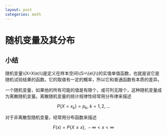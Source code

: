```yaml
---
layout: post
categories: math
---
```


# 随机变量及其分布

## 小结

随机变量\\(X=X(e)\\)是定义在样本空间\\(S=\\{e\\}\\)的实值单值函数，也就是说它是随机试验结果的函数。它的取值有一定的概率，所以它和普通函数有本质的差异。

一个随机变量，如果他的所有可能的值是有限个，或可列无限个，这种随机变量成为离散随机变量。离散随机变量的统计规律性经常用分布律来描述

$$P\{X=x_k\}=p_k,\ k=1,2,...$$

对于非离散型随机变量，经常用分布函数来描述

$$F\left(x\right)=P\{X\leq x\},\ -\infty<x<\infty$$

